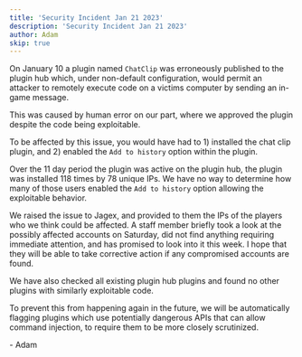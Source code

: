 ```yaml
---
title: 'Security Incident Jan 21 2023'
description: 'Security Incident Jan 21 2023'
author: Adam
skip: true
---
```


On January 10 a plugin named `ChatClip` was erroneously published to the plugin hub which, under non-default configuration, would permit an attacker to remotely execute code on a victims computer by sending an in-game message.

This was caused by human error on our part, where we approved the plugin despite the code being exploitable.

To be affected by this issue, you would have had to 1) installed the chat clip plugin, and 2) enabled the `Add to history` option within the plugin.

Over the 11 day period the plugin was active on the plugin hub, the plugin was installed 118 times by 78 unique IPs. We have no way to determine how many of those users enabled the `Add to history` option allowing the exploitable behavior.

We raised the issue to Jagex, and provided to them the IPs of the players who we think could be affected. A staff member briefly took a look at the possibly affected accounts on Saturday, did not find anything requiring immediate attention, and has promised to look into it this week. I hope that they will be able to take corrective action if any compromised accounts are found.

We have also checked all existing plugin hub plugins and found no other plugins with similarly exploitable code.

To prevent this from happening again in the future, we will be automatically flagging plugins which use potentially dangerous APIs that can allow command injection, to require them to be more closely scrutinized.

\- Adam
